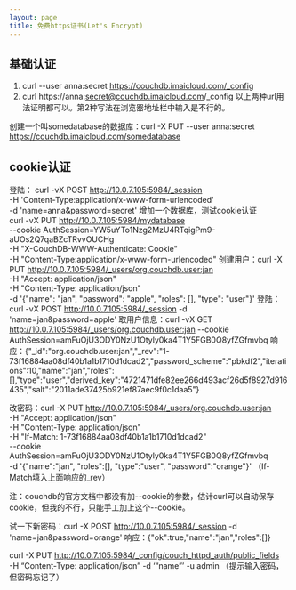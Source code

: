 ```yaml
---
layout: page
title: 免费https证书(Let's Encrypt)
---
```


## 基础认证
1. curl --user anna:secret  https://couchdb.imaicloud.com/_config
2. curl https://anna:secret@couchdb.imaicloud.com/_config
以上两种url用法证明都可以。第2种写法在浏览器地址栏中输入是不行的。

创建一个叫somedatabase的数据库：curl -X PUT --user anna:secret https://couchdb.imaicloud.com/somedatabase

## cookie认证
登陆：
 curl -vX POST http://10.0.7.105:5984/_session \
       -H 'Content-Type:application/x-www-form-urlencoded' \
       -d 'name=anna&password=secret'
增加一个数据库，测试cookie认证       
 curl -vX PUT http://10.0.7.105:5984/mydatabase \
       --cookie AuthSession=YW5uYTo1Nzg2MzU4RTqigPm9-aUOs2Q7qaBZcTRvvOUCHg \
       -H "X-CouchDB-WWW-Authenticate: Cookie" \
       -H "Content-Type:application/x-www-form-urlencoded"
创建用户：curl -X PUT http://10.0.7.105:5984/_users/org.couchdb.user:jan \
     -H "Accept: application/json" \
     -H "Content-Type: application/json" \
     -d '{"name": "jan", "password": "apple", "roles": [], "type": "user"}'
登陆：curl -vX POST http://10.0.7.105:5984/_session -d 'name=jan&password=apple'
取用户信息：curl -vX GET http://10.0.7.105:5984/_users/org.couchdb.user:jan  --cookie AuthSession=amFuOjU3ODY0NzU1Otyly0ka4T1Y5FGB0Q8yfZGfmvbq
响应：{"_id":"org.couchdb.user:jan","_rev":"1-73f16884aa08df40b1a1b1710d1dcad2","password_scheme":"pbkdf2","iterations":10,"name":"jan","roles":[],"type":"user","derived_key":"4721471dfe82ee266d493acf26d5f8927d916435","salt":"2011ade37425b921ef87aec9f0c1daa5"}

改密码：curl -X PUT http://10.0.7.105:5984/_users/org.couchdb.user:jan \
     -H "Accept: application/json" \
     -H "Content-Type: application/json" \
     -H "If-Match: 1-73f16884aa08df40b1a1b1710d1dcad2" \
      --cookie AuthSession=amFuOjU3ODY0NzU1Otyly0ka4T1Y5FGB0Q8yfZGfmvbq \
     -d '{"name":"jan", "roles":[], "type":"user", "password":"orange"}'     （If-Match填入上面响应的_rev）

注：couchdb的官方文档中都没有加--cookie的参数，估计curl可以自动保存cookie，但我的不行，只能手工加上这个--cookie。

试一下新密码：curl -X POST http://10.0.7.105:5984/_session -d 'name=jan&password=orange'
响应：{"ok":true,"name":"jan","roles":[]}

curl -X PUT http://10.0.7.105:5984/_config/couch_httpd_auth/public_fields \
-H “Content-Type: application/json” -d ‘“name”’ -u admin   （提示输入密码，但密码忘记了）

